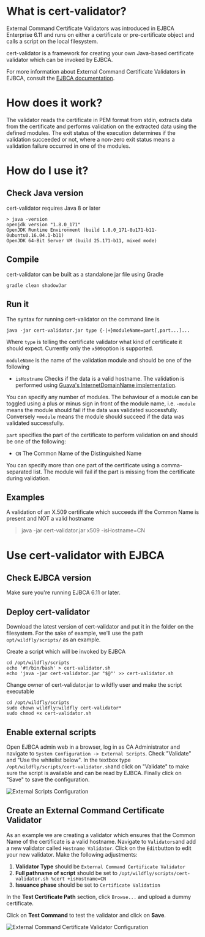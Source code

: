 # What is cert-validator?

External Command Certificate Validators was introduced in EJBCA Enterprise 6.11 and runs on either a certificate or pre-certificate object and calls a script on the local filesystem.

cert-validator is a framework for creating your own Java-based certificate validator which can be invoked by EJBCA.

For more information about External Command Certificate Validators in EJBCA, consult the [EJBCA documentation](https://www.ejbca.org/docs/Post_Processing_Validators.html).

# How does it work?
The validator reads the certificate in PEM format from stdin, extracts data from the certificate and performs validation on the extracted data using the defined modules. The exit status of the execution determines if the validation succeeded or not, where a non-zero exit status means a validation failure occurred in one of the modules.

# How do I use it?

## Check Java version
cert-validator requires Java 8 or later
```
> java -version
openjdk version "1.8.0_171"
OpenJDK Runtime Environment (build 1.8.0_171-8u171-b11-0ubuntu0.16.04.1-b11)
OpenJDK 64-Bit Server VM (build 25.171-b11, mixed mode)
```

## Compile
cert-validator can be built as a standalone jar file using Gradle

```
gradle clean shadowJar
```
## Run it
The syntax for running cert-validator on the command line is

```
java -jar cert-validator.jar type {-|+}moduleName=part[,part...]...
```

Where `type` is telling the certificate validator what kind of certificate it should expect. Currently only the `x509`option is supported.

`moduleName` is the name of the validation module and should be one of the following
* `isHostname` Checks if the data is a valid hostname. The validation is performed using [Guava's InternetDomainName implementation](https://google.github.io/guava/releases/20.0/api/docs/com/google/common/net/InternetDomainName.html).

You can specify any number of modules. The behaviour of a module can be toggled using a plus or minus sign in front of the module name, i.e. `-module` means the module should fail if the data was validated successfully. Conversely `+module` means the module should succeed if the data was validated successfully.

`part` specifies the part of the certificate to perform validation on and should be one of the following:
 * `CN` The Common Name of the Distinguished Name
 
You can specify more than one part of the certificate using a comma-separated list. The module will fail if the part is missing from the certificate during validation. 

## Examples

A validation of an X.509 certificate which succeeds iff the Common Name is present and NOT a valid hostname

> java -jar cert-validator.jar x509 -isHostname=CN

# Use cert-validator with EJBCA

## Check EJBCA version
Make sure you're running EJBCA 6.11 or later.

## Deploy cert-validator
Download the latest version of cert-validator and put it in the folder on the filesystem. For the sake of example, we'll use the path `opt/wildfly/scripts/` as an example.

Create a script which will be invoked by EJBCA
```
cd /opt/wildfly/scripts
echo '#!/bin/bash' > cert-validator.sh
echo 'java -jar cert-validator.jar "$@"' >> cert-validator.sh
```
Change owner of cert-validator.jar to wildfly user and make the script executable
```
cd /opt/wildfly/scripts
sudo chown wildfly:wildfly cert-validator*
sudo chmod +x cert-validator.sh
```

## Enable external scripts
Open EJBCA admin web in a browser, log in as CA Administrator and navigate to `System Configuration -> External Scripts`. Check "Validate" and "Use the whitelist below". In the textbox type `/opt/wildfly/scripts/cert-validator.sh`and click on "Validate" to make sure the script is available and can be read by EJBCA. Finally click on "Save" to save the configuration. 

![External Scripts Configuration](https://image.ibb.co/cvjByJ/Screenshot_from_2018_05_27_23_46_09.png "Enable External Scripts in EJBCA")

## Create an External Command Certificate Validator
As an example we are creating a validator which ensures that the Common Name of the certificate is a valid hostname. Navigate to `Validators`and add a new validator called `Hostname Validator`. Click on the `Edit`button to edit your new validator. Make the following adjustments:

1. **Validator Type** should be `External Command Certificate Validator` 
2. **Full pathname of script** should be set to `/opt/wildfly/scripts/cert-validator.sh %cert +isHostname=CN`
3. **Issuance phase** should be set to `Certificate Validation`

In the **Test Certificate Path** section, click `Browse...` and upload a dummy certificate.

Click on **Test Command** to test the validator and click on **Save**.

![External Command Certificate Validator Configuration](https://image.ibb.co/hZ7EJJ/Screenshot_from_2018_05_28_00_31_25.png "Configuration of an External Command Certificate Validator for hostname validation")
